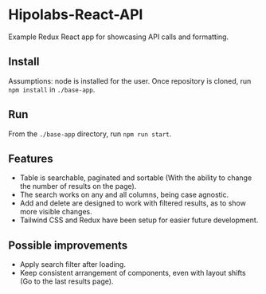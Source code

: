 # Hipolabs-React-API
Example Redux React app for showcasing API calls and formatting.

## Install
Assumptions: node is installed for the user.
Once repository is cloned, run `npm install` in `./base-app`.

## Run
From the `./base-app` directory, run `npm run start`.

## Features 
 - Table is searchable, paginated and sortable (With the ability to change the number of results on the page).
 - The search works on any and all columns, being case agnostic.
 - Add and delete are designed to work with filtered results, as to show more visible changes.
 - Tailwind CSS and Redux have been setup for easier future development.

## Possible improvements
 - Apply search filter after loading.
 - Keep consistent arrangement of components, even with layout shifts (Go to the last results page).
